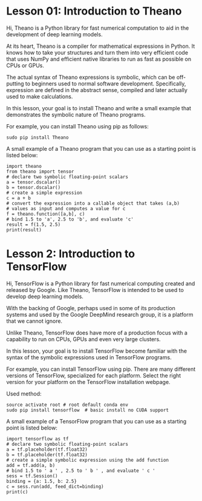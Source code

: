 # Lesson 01: Introduction to Theano

Hi, Theano is a Python library for fast numerical computation to aid in the development of deep learning models.

At its heart, Theano is a compiler for mathematical expressions in Python. It knows how to take your structures and turn them into very efficient code that uses NumPy and efficient native libraries to run as fast as possible on CPUs or GPUs.

The actual syntax of Theano expressions is symbolic, which can be off-putting to beginners used to normal software development. Specifically, expression are defined in the abstract sense, compiled and later actually used to make calculations.

In this lesson, your goal is to install Theano and write a small example that demonstrates the symbolic nature of Theano programs.

For example, you can install Theano using pip as follows:
```
sudo pip install Theano
```

A small example of a Theano program that you can use as a starting point is listed below:
```
import theano
from theano import tensor
# declare two symbolic floating-point scalars
a = tensor.dscalar()
b = tensor.dscalar()
# create a simple expression
c = a + b
# convert the expression into a callable object that takes (a,b)
# values as input and computes a value for c
f = theano.function([a,b], c)
# bind 1.5 to 'a', 2.5 to 'b', and evaluate 'c'
result = f(1.5, 2.5)
print(result)
```


# Lesson 2:  Introduction to TensorFlow

Hi, TensorFlow is a Python library for fast numerical computing created and released by Google. Like Theano, TensorFlow is intended to be used to develop deep learning models.

With the backing of Google, perhaps used in some of its production systems and used by the Google DeepMind research group, it is a platform that we cannot ignore.

Unlike Theano, TensorFlow does have more of a production focus with a capability to run on CPUs, GPUs and even very large clusters.

In this lesson, your goal is to install TensorFlow become familiar with the syntax of the symbolic expressions used in TensorFlow programs.

For example, you can install TensorFlow using pip. There are many different versions of TensorFlow, specialized for each platform. Select the right version for your platform on the TensorFlow installation webpage.

Used method:

```
source activate root # root default conda env
sudo pip install tensorflow  # basic install no CUDA support

```

A small example of a TensorFlow program that you can use as a starting point is listed below:

```
import tensorflow as tf
# declare two symbolic floating-point scalars
a = tf.placeholder(tf.float32)
b = tf.placeholder(tf.float32)
# create a simple symbolic expression using the add function
add = tf.add(a, b)
# bind 1.5 to ' a ' , 2.5 to ' b ' , and evaluate ' c '
sess = tf.Session()
binding = {a: 1.5, b: 2.5}
c = sess.run(add, feed_dict=binding)
print(c)
```
